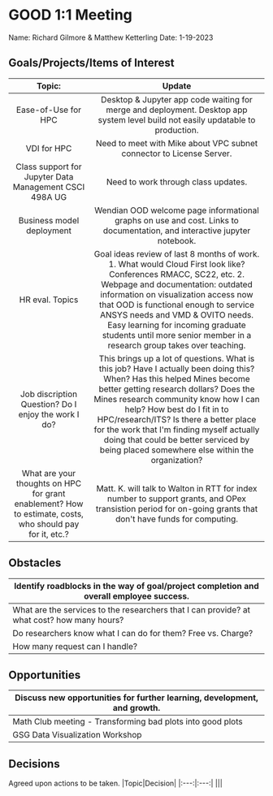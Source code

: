 # GOOD 1:1 Meeting 
Name: Richard Gilmore & Matthew Ketterling
Date: 1-19-2023
## Goals/Projects/Items of Interest 
|Topic:|Update|
|:---:|:---:|
|Ease-of-Use for HPC| Desktop & Jupyter app code waiting for merge and deployment. Desktop app system level build not easily updatable to production.|
|VDI for HPC| Need to meet with Mike about VPC subnet connector to License Server.
|Class support for Jupyter Data Management CSCI 498A UG| Need to work through class updates.
|Business model deployment| Wendian OOD welcome page informational graphs on use and cost. Links to documentation, and interactive jupyter notebook.
|HR eval. Topics| Goal ideas review of last 8 months of work. 1. What would Cloud First look like? Conferences RMACC, SC22, etc. 2. Webpage and documentation: outdated information on visualization access now that OOD is functional enough to service ANSYS needs and VMD & OVITO needs. Easy learning for incoming graduate students until more senior member in a research group takes over teaching. 
|Job discription Question? Do I enjoy the work I do?| This brings up a lot of questions. What is this job? Have I actually been doing this? When? Has this helped Mines become better getting research dollars? Does the Mines research community know how I can help? How best do I fit in to HPC/research/ITS? Is there a better place for the work that I'm finding myself actually doing that could be better serviced by being placed somewhere else within the organization? 
|What are your thoughts on HPC for grant enablement?  How to estimate, costs, who should pay for it, etc.?| Matt. K. will talk to Walton in RTT for index number to support grants, and OPex transistion period for on-going grants that don't have funds for computing.


## Obstacles
|Identify roadblocks in the way of goal/project completion and overall employee success.|
|---|
|What are the services to the researchers that I can provide? at what cost? how many hours?
|Do researchers know what I can do for them? Free vs. Charge?|
|How many request can I handle?|Depends on if the software is build? depth and complexity of the model to load? Am I familar enough with the science domain to be useful.|


## Opportunities 
|Discuss new opportunities for further learning, development, and growth.|
|---|
|Math Club meeting - Transforming bad plots into good plots| Dr. Sprinkle will demonstrate the process of transforming bad plots into good plots. https://github.com/brennansprinkle/MATLAB_Figures_Demo See TOOL Plot optics for 3d creation of spheres.
|GSG Data Visualization Workshop | Next week Mar-1-2023 Data Visualization: This workshop led by Isabella Mendoza from Graduate Student Government will cover the basics for making data easy to read and visually appealing. https://libcal.mines.edu/event/10095672 


## Decisions
Agreed upon actions to be taken.
|Topic|Decision|
|:---:|:---:|
|||

